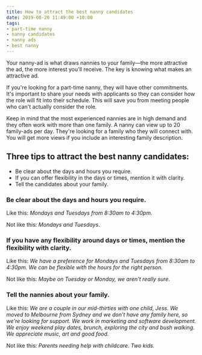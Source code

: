 ```yaml
---
title: How to attract the best nanny candidates
date: 2019-08-20 11:49:00 +10:00
tags:
- part-time nanny
- nanny candidates
- nanny ads
- best nanny
---
```


Your nanny-ad is what draws nannies to your family—the more attractive the ad, the more interest you'll receive. The key is knowing what makes an attractive ad. 


If you're looking for a part-time nanny, they will have other commitments. It's important to share your needs with applicants so they can consider how the role will fit into their schedule. This will save you from meeting people who can't actually consider the role.


Keep in mind that the most experienced nannies are in high demand and they often work with more than one family. A nanny can view up to 20 family-ads per day. They're looking for a family who they will connect with. You will get more views if you include an interesting family description.


## Three tips to attract the best nanny candidates: 
* Be clear about the days and hours you require.
* If you can offer flexibility in the days or times, mention it with clarity. 
* Tell the candidates about your family.

### Be clear about the days and hours you require. 


Like this: *Mondays and Tuesdays from 8:30am to 4:30pm.*


Not like this: *Mondays and Tuesdays*.


### If you have any flexibility around days or times, mention the flexibility with clarity. 


Like this: *We have a preference for Mondays and Tuesdays from 8:30am to 4:30pm. We can be flexible with the hours for the right person.*


Not like this: *Maybe on Tuesday or Monday, we aren't really sure.*


### Tell the nannies about your family. 


Like this: *We are a couple in our mid-thirties with one child, Jess. We moved to Melbourne from Sydney and we don't have any family here, so we're looking for support. We work in marketing and software development. We enjoy weekend play dates, brunch, exploring the city and bush walking. We appreciate music, art and good food.*

Not like this: *Parents needing help with childcare. Two kids.*